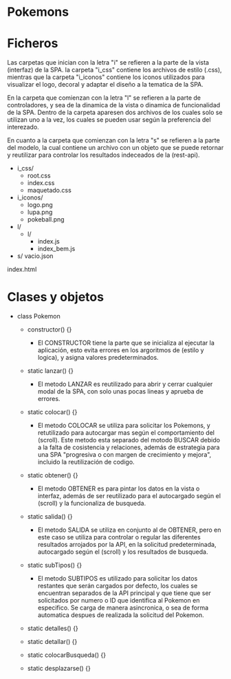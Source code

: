 # Pokemons

# Ficheros
Las carpetas que inician con la letra "i" se refieren a la parte de la vista (interfaz) de la SPA. la carpeta "i_css" contiene los archivos de estilo (.css), mientras que la carpeta "i_iconos" contiene los iconos utilizados para visualizar el logo, decoral y adaptar el diseño a la tematica de la SPA.

En la carpeta que comienzan con la letra "l" se refieren a la parte de controladores, y sea de la dinamica de la vista o dinamica de funcionalidad de la SPA. Dentro de la carpeta aparesen dos archivos de los cuales solo se utilizan uno a la vez, los cuales se pueden usar según la preferencia del interezado.

En cuanto a la carpeta que comienzan con la letra "s" se refieren a la parte del modelo, la cual contiene un archivo con un objeto que se puede retornar y reutilizar para controlar los resultados indeceados de la (rest-api).

- i_css/
  - root.css
  - index.css
  - maquetado.css
- i_iconos/
  - logo.png
  - lupa.png
  - pokeball.png
- l/
  - l/
    - index.js
    - index_bem.js
- s/
  vacio.json

index.html

# Clases y objetos


- class Pokemon
  - constructor() {}
    - El CONSTRUCTOR tiene la parte que se inicializa al ejecutar la aplicación, esto evita errores en los argoritmos de (estilo y logica), y asigna valores predeterminados. 
  - static lanzar() {}
    - El metodo LANZAR es reutilizado para abrir y cerrar cualquier modal de la SPA, con solo unas pocas lineas y aprueba de errores.
  - static colocar() {}
    - El metodo COLOCAR se utiliza para solicitar los Pokemons, y retutilizado para autocargar mas según el comportamiento del (scroll). Este metodo esta separado del motodo BUSCAR debido a la falta de cosistencia y relaciones, además de estrategia para una SPA "progresiva o con margen de crecimiento y mejora", incluido la reutilización de codigo. 
  - static obtener() {}
    - El metodo OBTENER es para pintar los datos en la vista o interfaz, además de ser reutilizado para el autocargado según el (scroll) y la funcionaliza de busqueda.
  - static salida() {}
    - El metodo SALIDA se utiliza en conjunto al de OBTENER, pero en este caso se utiliza para controlar o regular las diferentes resultados arrojados por la API, en la solicitud predeterminada, autocargado según el (scroll) y los resultados de busqueda.
  - static subTipos() {}
    - El metodo SUBTIPOS es utilizado para solicitar los datos restantes que serán cargados por defecto, los cuales se encuentran separados de la API principal y que tiene que ser solicitados por numero o ID que identifica al Pokemon en especifico. Se carga de manera asincronica, o sea de forma automatica despues de realizada la solicitud del Pokemon.
  - static detalles() {}
    
  - static detallar() {}
  - static colocarBusqueda() {}
  - static desplazarse() {}




